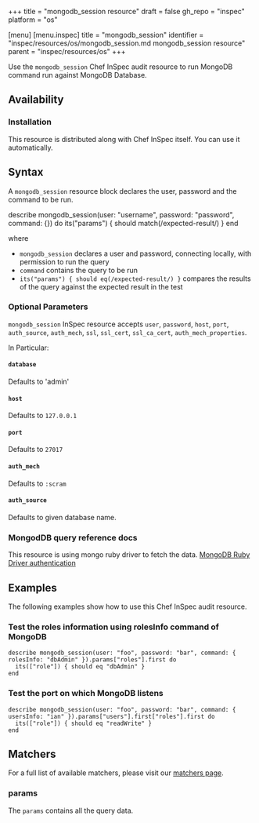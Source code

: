 +++
title = "mongodb_session resource"
draft = false
gh_repo = "inspec"
platform = "os"

[menu]
  [menu.inspec]
    title = "mongodb_session"
    identifier = "inspec/resources/os/mongodb_session.md mongodb_session resource"
    parent = "inspec/resources/os"
+++

Use the `mongodb_session` Chef InSpec audit resource to run MongoDB command run against MongoDB Database.

## Availability

### Installation

This resource is distributed along with Chef InSpec itself. You can use it automatically.

## Syntax

A `mongodb_session` resource block declares the user, password and the command to be run.

  describe mongodb_session(user: "username", password: "password", command: {}) do
    its("params") { should match(/expected-result/) }
  end

where

- `mongodb_session` declares a user and password, connecting locally, with permission to run the query
- `command` contains the query to be run
- `its("params") { should eq(/expected-result/) }` compares the results of the query against the expected result in the test

### Optional Parameters

`mongodb_session` InSpec resource accepts `user`, `password`, `host`, `port`, `auth_source`, `auth_mech`, `ssl`, `ssl_cert`, `ssl_ca_cert`, `auth_mech_properties`.

In Particular:

#### `database`

Defaults to 'admin'

#### `host`

Defaults to `127.0.0.1`

#### `port`

Defaults to `27017`

#### `auth_mech`

Defaults to `:scram`

#### `auth_source`

Defaults to given database name.

### MongodDB query reference docs

This resource is using mongo ruby driver to fetch the data.
[MongoDB Ruby Driver authentication](https://docs.mongodb.com/ruby-driver/master/tutorials/ruby-driver-authentication/)

## Examples

The following examples show how to use this Chef InSpec audit resource.

### Test the roles information using rolesInfo command of MongoDB

    describe mongodb_session(user: "foo", password: "bar", command: { rolesInfo: "dbAdmin" }).params["roles"].first do
      its(["role"]) { should eq "dbAdmin" }
    end

### Test the port on which MongoDB listens

    describe mongodb_session(user: "foo", password: "bar", command: { usersInfo: "ian" }).params["users"].first["roles"].first do
      its(["role"]) { should eq "readWrite" }
    end


## Matchers

For a full list of available matchers, please visit our [matchers page](/inspec/matchers/).

### params

The `params` contains all the query data.
